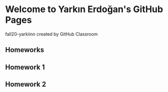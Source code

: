 
# Welcome to Yarkın Erdoğan's GitHub Pages
fall20-yarkiinn created by GitHub Classroom

## Homeworks

## Homework 1



## Homework 2




